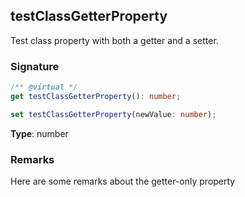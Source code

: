 ## testClassGetterProperty

Test class property with both a getter and a setter.

<a id="testclassgetterproperty-signature"></a>

### Signature

```typescript
/** @virtual */
get testClassGetterProperty(): number;

set testClassGetterProperty(newValue: number);
```

**Type**: number

<a id="testclassgetterproperty-remarks"></a>

### Remarks

Here are some remarks about the getter-only property
